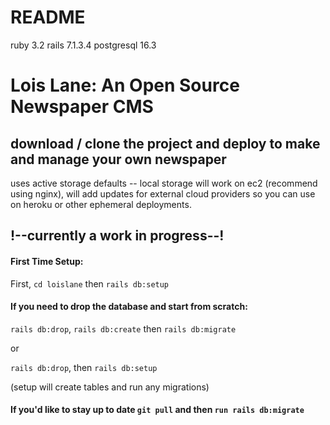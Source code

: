 # README

ruby 3.2
rails 7.1.3.4
postgresql 16.3

# Lois Lane: An Open Source Newspaper CMS

## download / clone the project and deploy to make and manage your own newspaper

uses active storage defaults -- local storage will work on ec2 (recommend using nginx), will add updates for external cloud providers so you can use on heroku or other ephemeral deployments.

## !--currently a work in progress--!

#### First Time Setup: 
First, `cd loislane` then `rails db:setup`

#### If you need to drop the database and start from scratch:

`rails db:drop`, `rails db:create` then `rails db:migrate`

or

`rails db:drop`, then `rails db:setup`

(setup will create tables and run any migrations)


#### If you'd like to stay up to date `git pull` and then `run rails db:migrate`
